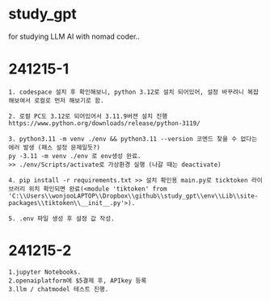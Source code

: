 # study_gpt
for studying LLM AI with nomad coder..


# 241215-1
    1. codespace 설치 후 확인해보니, python 3.12로 설치 되어있어, 설정 바꾸려니 복잡해보여서 로컬로 먼저 해보기로 함.

    2. 로컬 PC도 3.12로 되어있어서 3.11.9버젼 설치 진행
    https://www.python.org/downloads/release/python-3119/

    3. python3.11 -m venv ./env && python3.11 --version 코멘드 찾을 수 없다는 에러 발생 (패스 설정 문제일듯?)
    py -3.11 -m venv ./env 로 env생성 완료.
    >> ./env/Scripts/activate로 가상환경 실행 (나갈 때는 deactivate)

    4. pip install -r requirements.txt >> 설치 확인용 main.py로 ticktoken 라이브러리 위치 확인되면 완료(<module 'tiktoken' from 'C:\\Users\\wonjooLAPTOP\\Dropbox\\github\\study_gpt\\env\\Lib\\site-packages\\tiktoken\\__init__.py'>).

    5. .env 파일 생성 후 설정 값 작성.

# 241215-2
    1.jupyter Notebooks.
    2.openaiplatform에 $5결제 후, APIkey 등록
    3.llm / chatmodel 테스트 진행.